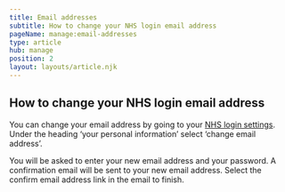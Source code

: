 ```yaml
---
title: Email addresses
subtitle: How to change your NHS login email address
pageName: manage:email-addresses
type: article
hub: manage
position: 2
layout: layouts/article.njk
---
```


## How to change your NHS login email address

You can change your email address by going to your [NHS login settings](https://settings.login.nhs.uk/ 'NHS login settings'). Under the heading ‘your personal information’ select ‘change email address’.

You will be asked to enter your new email address and your password. A confirmation email will be sent to your new email address. Select the confirm email address link in the email to finish.

